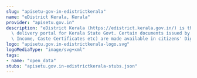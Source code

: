 ```yaml
---
slug: "apisetu-gov-in-edistrictkerala"
name: "eDistrict Kerala, Kerala"
provider: "apisetu.gov.in"
description: "eDistrict Kerala (https://edistrict.kerala.gov.in/) is the online service\
  \ delivery portal for Kerala State Govt. Certain documents issued by it (e.g. Residence,\
  \ Income, Caste Certificates etc) are made available in citizens' DigiLocker accounts."
logo: "apisetu.gov.in-edistrictkerala-logo.svg"
logoMediaType: "image/svg+xml"
tags:
- name: "open_data"
stubs: "apisetu.gov.in-edistrictkerala-stubs.json"
---
```


